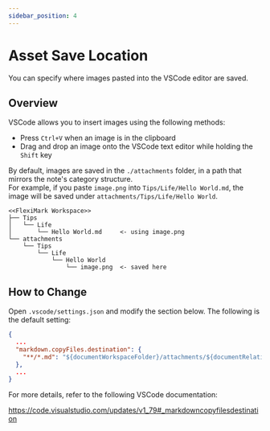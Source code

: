 ```yaml
---
sidebar_position: 4
---
```


# Asset Save Location

You can specify where images pasted into the VSCode editor are saved.

## Overview

VSCode allows you to insert images using the following methods:

- Press `Ctrl+V` when an image is in the clipboard
- Drag and drop an image onto the VSCode text editor while holding the `Shift` key

By default, images are saved in the `./attachments` folder, in a path that mirrors the note's category structure.\
For example, if you paste `image.png` into `Tips/Life/Hello World.md`, the image will be saved under `attachments/Tips/Life/Hello World`.

```plaintext
<<FlexiMark Workspace>>
├── Tips
│   └── Life
│       └── Hello World.md     <- using image.png
└── attachments
    └── Tips
        └── Life
            └── Hello World
                └── image.png  <- saved here
```

## How to Change

Open `.vscode/settings.json` and modify the section below. The following is the default setting:

```json title=".vscode/settings.json" {3-5} 
{
  ...
  "markdown.copyFiles.destination": {
    "**/*.md": "${documentWorkspaceFolder}/attachments/${documentRelativeDirName}/${documentBaseName}/"
  },
  ...
}
```

For more details, refer to the following VSCode documentation:

https://code.visualstudio.com/updates/v1_79#_markdowncopyfilesdestination

